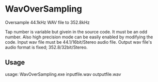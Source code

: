 # WavOverSampling
Oversample 44.1kHz WAV file to 352.8kHz

Tap number is variable but givein in the source code. It must be an odd number.
Also high precision mode can be easily enabled by modifying the code.
Input wav file must be 44.1/16bit/Stereo audio file.
Output wav file's audio format is fixed; 352.8/32bit/Stereo.

## Usage
usage:
WavOverSampling.exe  inputfile.wav  outputfile.wav
